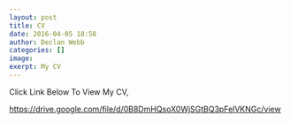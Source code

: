 ```yaml
---
layout: post
title: CV
date: 2016-04-05 18:58
author: Declan Webb
categories: []
image:
exerpt: My CV
---
```

Click Link Below To View My CV,

<a href="https://drive.google.com/file/d/0B8DmHQsoX0WjZFpzNWJtNHgwWmM/view?usp=sharing" target="_blank" rel="noopener noreferrer">https://drive.google.com/file/d/0B8DmHQsoX0WjSGtBQ3pFelVKNGc/view</a>
